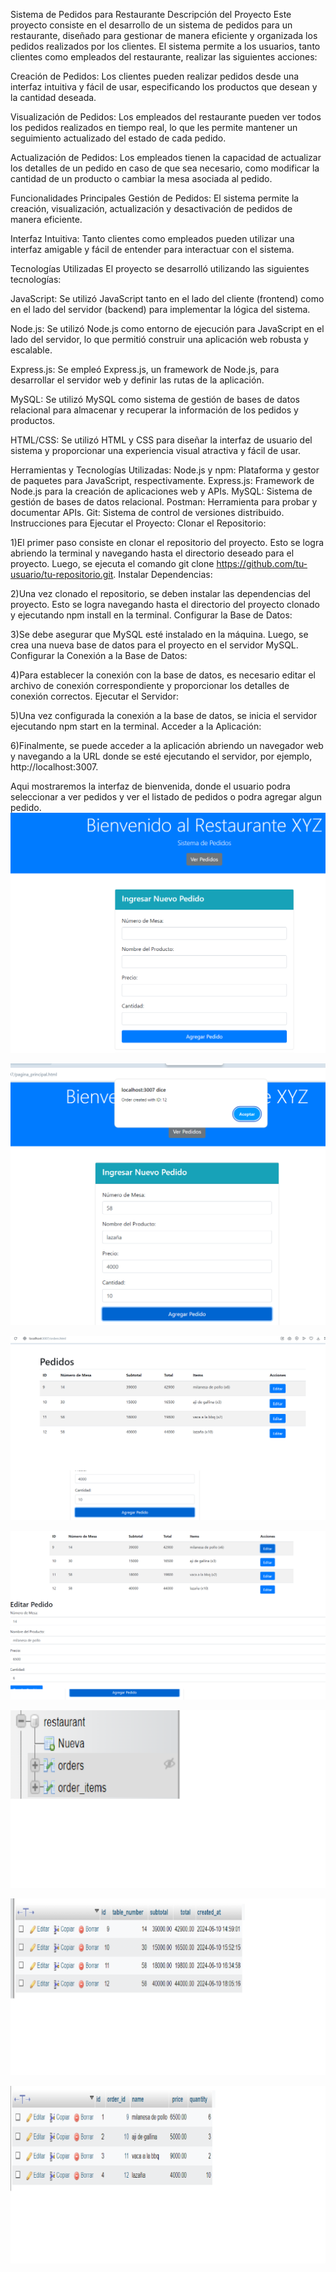 Sistema de Pedidos para Restaurante
Descripción del Proyecto
Este proyecto consiste en el desarrollo de un sistema de pedidos para un restaurante, diseñado para gestionar de manera eficiente y organizada los pedidos realizados por los clientes. 
El sistema permite a los usuarios, tanto clientes como empleados del restaurante, realizar las siguientes acciones:

Creación de Pedidos: Los clientes pueden realizar pedidos desde una interfaz intuitiva y fácil de usar, especificando los productos que desean y la cantidad deseada.

Visualización de Pedidos: Los empleados del restaurante pueden ver todos los pedidos realizados en tiempo real, lo que les permite mantener un seguimiento actualizado del estado de cada pedido.

Actualización de Pedidos: Los empleados tienen la capacidad de actualizar los detalles de un pedido en caso de que sea necesario, como modificar la cantidad de un producto o cambiar la mesa asociada al pedido.

Funcionalidades Principales
Gestión de Pedidos: El sistema permite la creación, visualización, actualización y desactivación de pedidos de manera eficiente.

Interfaz Intuitiva: Tanto clientes como empleados pueden utilizar una interfaz amigable y fácil de entender para interactuar con el sistema.


Tecnologías Utilizadas
El proyecto se desarrolló utilizando las siguientes tecnologías:

JavaScript: Se utilizó JavaScript tanto en el lado del cliente (frontend) como en el lado del servidor (backend) para implementar la lógica del sistema.

Node.js: Se utilizó Node.js como entorno de ejecución para JavaScript en el lado del servidor, lo que permitió construir una aplicación web robusta y escalable.

Express.js: Se empleó Express.js, un framework de Node.js, para desarrollar el servidor web y definir las rutas de la aplicación.

MySQL: Se utilizó MySQL como sistema de gestión de bases de datos relacional para almacenar y recuperar la información de los pedidos y productos.

HTML/CSS: Se utilizó HTML y CSS para diseñar la interfaz de usuario del sistema y proporcionar una experiencia visual atractiva y fácil de usar.



Herramientas y Tecnologías Utilizadas:
Node.js y npm: Plataforma y gestor de paquetes para JavaScript, respectivamente.
Express.js: Framework de Node.js para la creación de aplicaciones web y APIs.
MySQL: Sistema de gestión de bases de datos relacional.
Postman: Herramienta para probar y documentar APIs.
Git: Sistema de control de versiones distribuido.
Instrucciones para Ejecutar el Proyecto:
Clonar el Repositorio:



1)El primer paso consiste en clonar el repositorio del proyecto. Esto se logra abriendo la terminal y navegando hasta el directorio deseado para el proyecto. Luego, se ejecuta el comando git clone https://github.com/tu-usuario/tu-repositorio.git.
Instalar Dependencias:

2)Una vez clonado el repositorio, se deben instalar las dependencias del proyecto. Esto se logra navegando hasta el directorio del proyecto clonado y ejecutando npm install en la terminal.
Configurar la Base de Datos:

3)Se debe asegurar que MySQL esté instalado en la máquina. Luego, se crea una nueva base de datos para el proyecto en el servidor MySQL.
Configurar la Conexión a la Base de Datos:

4)Para establecer la conexión con la base de datos, es necesario editar el archivo de conexión correspondiente y proporcionar los detalles de conexión correctos.
Ejecutar el Servidor:

5)Una vez configurada la conexión a la base de datos, se inicia el servidor ejecutando npm start en la terminal.
Acceder a la Aplicación:

6)Finalmente, se puede acceder a la aplicación abriendo un navegador web y navegando a la URL donde se esté ejecutando el servidor, por ejemplo, http://localhost:3007.


Aqui mostraremos la interfaz de bienvenida, donde el usuario podra seleccionar a ver pedidos y ver el listado de pedidos o podra agregar algun pedido.
![Aqui mostraremos la interfaz de bienvenida, donde el usuario podra seleccionar a ver pedidos y ver el listado de pedidos o podra agregar algun pedido](bienvenida.png)







![Aqui mostraremos la interfaz de Agregar pedidos, donde el usuario podra agregar un pedido](/Agregarpedido.png)



![Aqui mostraremos la interfaz de pedidos, se mostraran todos los pedidos ingresados a la base de datos](/verpedidos.png)



![Aqui mostraremos la interfaz de editar pedidos, donde el usuario podra editar un pedido en caso de algun cambio de producto, cantidad o precio](/Editarpedido.png)



![Aqui mostraremos la base de datos, la cual se conforma por 2 tablas, orders y order_items](/TablasBD.png)



![Aqui mostraremos la la tabla de orders,la cual contiene los siguientes atributos: un id de pedido, table_number, subtotal, total, created_at ](/tablaorders.png)



![Aqui mostraremos la la tabla de order_items,la cual contiene los siguientes atributos : un id propio, order id,name ,price y quantity ](/tablaorders_items.png)
